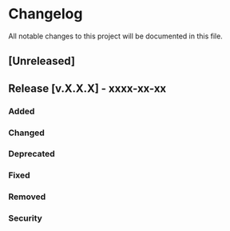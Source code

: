 # Changelog

All notable changes to this project will be documented in this file.

## [Unreleased]

## Release [v.X.X.X] - xxxx-xx-xx

### Added

### Changed

### Deprecated

### Fixed

### Removed

### Security